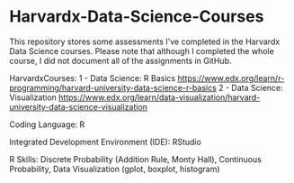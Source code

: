 # Harvardx-Data-Science-Courses
This repository stores some assessments I've completed in the Harvardx Data Science courses. Please note that although I completed the whole course, I did not document all of the assignments in GitHub. 

HarvardxCourses: 
    1 - Data Science: R Basics https://www.edx.org/learn/r-programming/harvard-university-data-science-r-basics
    2 - Data Science: Visualization https://www.edx.org/learn/data-visualization/harvard-university-data-science-visualization

Coding Language: R

Integrated Development Environment (IDE): RStudio

R Skills: Discrete Probability (Addition Rule, Monty Hall), Continuous Probability, Data Visualization (gplot, boxplot, histogram)
    
